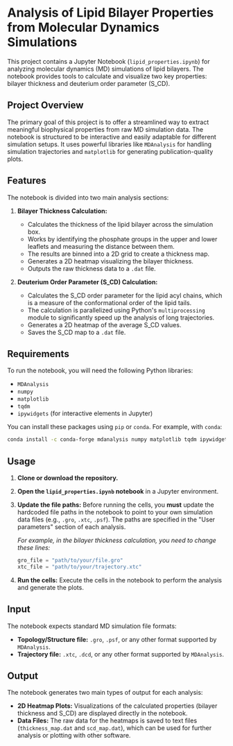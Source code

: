 # Analysis of Lipid Bilayer Properties from Molecular Dynamics Simulations

This project contains a Jupyter Notebook (`lipid_properties.ipynb`) for analyzing molecular dynamics (MD) simulations of lipid bilayers. The notebook provides tools to calculate and visualize two key properties: bilayer thickness and deuterium order parameter (S_CD).

## Project Overview

The primary goal of this project is to offer a streamlined way to extract meaningful biophysical properties from raw MD simulation data. The notebook is structured to be interactive and easily adaptable for different simulation setups. It uses powerful libraries like `MDAnalysis` for handling simulation trajectories and `matplotlib` for generating publication-quality plots.

## Features

The notebook is divided into two main analysis sections:

1.  **Bilayer Thickness Calculation:**
    *   Calculates the thickness of the lipid bilayer across the simulation box.
    *   Works by identifying the phosphate groups in the upper and lower leaflets and measuring the distance between them.
    *   The results are binned into a 2D grid to create a thickness map.
    *   Generates a 2D heatmap visualizing the bilayer thickness.
    *   Outputs the raw thickness data to a `.dat` file.

2.  **Deuterium Order Parameter (S_CD) Calculation:**
    *   Calculates the S_CD order parameter for the lipid acyl chains, which is a measure of the conformational order of the lipid tails.
    *   The calculation is parallelized using Python's `multiprocessing` module to significantly speed up the analysis of long trajectories.
    *   Generates a 2D heatmap of the average S_CD values.
    *   Saves the S_CD map to a `.dat` file.

## Requirements

To run the notebook, you will need the following Python libraries:

*   `MDAnalysis`
*   `numpy`
*   `matplotlib`
*   `tqdm`
*   `ipywidgets` (for interactive elements in Jupyter)

You can install these packages using `pip` or `conda`. For example, with `conda`:

```bash
conda install -c conda-forge mdanalysis numpy matplotlib tqdm ipywidgets
```

## Usage

1.  **Clone or download the repository.**
2.  **Open the `lipid_properties.ipynb` notebook** in a Jupyter environment.
3.  **Update the file paths:** Before running the cells, you **must** update the hardcoded file paths in the notebook to point to your own simulation data files (e.g., `.gro`, `.xtc`, `.psf`). The paths are specified in the "User parameters" section of each analysis.

    *For example, in the bilayer thickness calculation, you need to change these lines:*
    ```python
    gro_file = "path/to/your/file.gro"
    xtc_file = "path/to/your/trajectory.xtc"
    ```

4.  **Run the cells:** Execute the cells in the notebook to perform the analysis and generate the plots.

## Input

The notebook expects standard MD simulation file formats:

*   **Topology/Structure file:** `.gro`, `.psf`, or any other format supported by `MDAnalysis`.
*   **Trajectory file:** `.xtc`, `.dcd`, or any other format supported by `MDAnalysis`.

## Output

The notebook generates two main types of output for each analysis:

*   **2D Heatmap Plots:** Visualizations of the calculated properties (bilayer thickness and S_CD) are displayed directly in the notebook.
*   **Data Files:** The raw data for the heatmaps is saved to text files (`thickness_map.dat` and `scd_map.dat`), which can be used for further analysis or plotting with other software.
